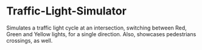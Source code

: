 # Traffic-Light-Simulator
Simulates a traffic light cycle at an intersection, switching between Red, Green and Yellow lights, for a single direction. 
Also, showcases pedestrians crossings, as well. 
